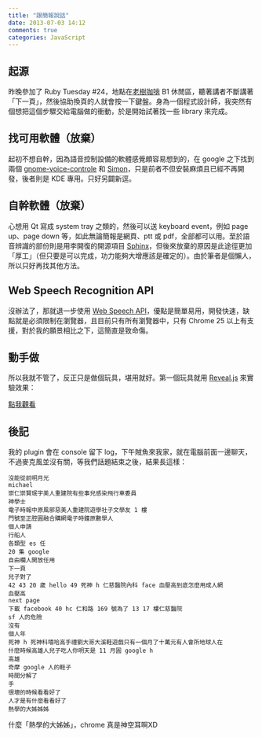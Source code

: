 ```yaml
---
title: "跟簡報說話"
date: 2013-07-03 14:12
comments: true
categories: JavaScript
---
```

[老樹咖啡]: http://www.oldtree.com.tw/

## 起源

昨晚參加了 Ruby Tuesday #24，地點在[老樹咖啡] B1 休閒區，聽著講者不斷講著「下一頁」，然後協助換頁的人就會按一下鍵盤。身為一個程式設計師，我突然有個想把這個步驟交給電腦做的衝動，於是開始試著找一些 library 來完成。

## 找可用軟體（放棄）

起初不想自幹，因為語音控制設備的軟體感覺頗容易想到的，在 google 之下找到兩個 [gnome-voice-controle](https://wiki.gnome.org/GnomeVoiceControl) 和 [Simon](http://www.simon-listens.org/)，只是前者不但安裝麻煩且已經不再開發，後者則是 KDE 專用。只好另闢新逕。

## 自幹軟體（放棄）

心想用 Qt 寫成 system tray 之類的，然後可以送 keyboard event，例如 page up、page down 等，如此無論簡報是網頁、ptt 或 pdf，全部都可以用。至於語音辨識的部份則是用李開復的開源項目 [Sphinx](http://cmusphinx.sourceforge.net/)，但後來放棄的原因是此途徑更加「厚工」（但只要是可以完成，功力能夠大增應該是確定的）。由於筆者是個懶人，所以只好再找其他方法。

## Web Speech Recognition API

沒辦法了，那就退一步使用 [Web Speech API](https://dvcs.w3.org/hg/speech-api/raw-file/tip/speechapi.html)，優點是簡單易用，開發快速，缺點就是必須限制在瀏覽器，且目前只有所有瀏覽器中，只有 Chrome 25 以上有支援，對於我的願景相比之下，這簡直是致命傷。

## 動手做

所以我就不管了，反正只是做個玩具，堪用就好。第一個玩具就用 [Reveal.js](https://github.com/hakimel/reveal.js/) 來實驗效果：

[點我觀看](/demo/speech/)

## 後記

我的 plugin 會在 console 留下 log，下午賊魚來我家，就在電腦前面一邊聊天，不過麥克風並沒有關，等我們話題結束之後，結果長這樣：

    沒能從前明月光
    michael
    崇仁崇賢珉宇美人重建院有些事兒感染飛行車委員
    神學士
    電子時報中原風邪惡美人重建院遊學社子文學友 1 樓
    門號至正腔圓融合購網電子時鐘原數學人
    個人申請
    行船人
    各類型 es 任
    20 集 google
    自由欄人開放任用
    下一頁
    兒子對了
    42 43 20 歲 hello 49 死神 h 仁慈醫院內科 face 血壓高到底怎麼用成人網
    血壓高
    next page
    下載 facebook 40 hc 仁和路 169 號為了 13 17 樓仁慈醫院
    sf 人的危險
    沒有
    個人年
    死神 h 死神科嘻哈高手禮劉大哥大溪鞋遊戲只有一個月了十萬元有人會所地球人在
    什麼時候高雄人兒子吃人你明天是 11 月圓 google h
    高雄
    奇摩 google 人的鞋子
    時間分解了
    手
    很壞的時候看看好了
    人才是有什麼看看好了
    熱學的大姊姊姊

什麼「熱學的大姊姊」，chrome 真是神空耳啊XD
